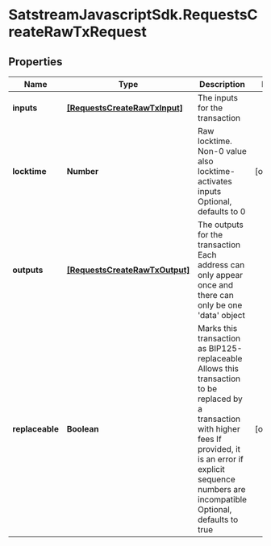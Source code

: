 # SatstreamJavascriptSdk.RequestsCreateRawTxRequest

## Properties
Name | Type | Description | Notes
------------ | ------------- | ------------- | -------------
**inputs** | [**[RequestsCreateRawTxInput]**](RequestsCreateRawTxInput.md) | The inputs for the transaction | 
**locktime** | **Number** | Raw locktime. Non-0 value also locktime-activates inputs Optional, defaults to 0 | [optional] 
**outputs** | [**[RequestsCreateRawTxOutput]**](RequestsCreateRawTxOutput.md) | The outputs for the transaction Each address can only appear once and there can only be one &#x27;data&#x27; object | 
**replaceable** | **Boolean** | Marks this transaction as BIP125-replaceable Allows this transaction to be replaced by a transaction with higher fees If provided, it is an error if explicit sequence numbers are incompatible Optional, defaults to true | [optional] 
